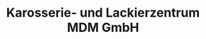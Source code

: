 ---
title: "Karosserie- und Lackierzentrum MDM GmbH"
url: /euskirchen/karosserie-und-lackierzentrum-mdm-gmbh/
shop: Autowerkstatt
---